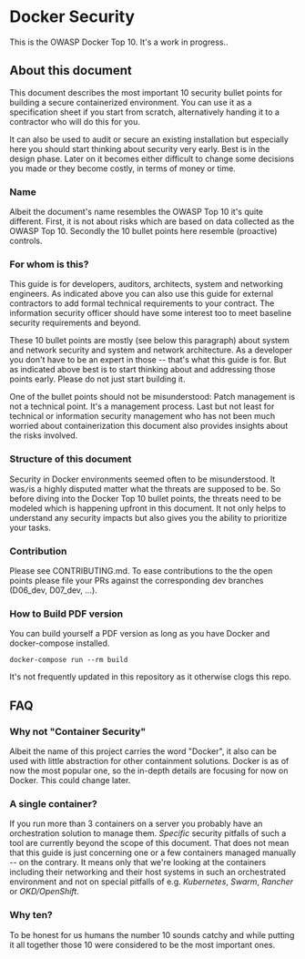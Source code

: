 Docker Security
===============

This is the OWASP Docker Top 10. It's a work in progress..

## About this document

This document describes the most important 10 security bullet points for
building a secure containerized environment. You can use it as a specification
sheet if you start from scratch, alternatively handing it to a contractor who
will do this for you.

It can also be used to audit or secure an existing installation but especially
here you should start thinking about security very early. Best is in the design
phase. Later on it becomes either difficult to change some decisions you made or
they become costly, in terms of money or time.

### Name

Albeit the document's name resembles the OWASP Top 10 it's quite different.
First, it is not about risks which are based on data collected as the OWASP Top
10. Secondly the 10 bullet points here resemble (proactive) controls.

### For whom is this?

This guide is for developers, auditors, architects, system and networking
engineers. As indicated above you can also use this guide for external
contractors to add formal technical requirements to your contract. The
information security officer should have some interest too to meet baseline
security requirements and beyond.

These 10 bullet points are mostly (see below this paragraph) about system and
network security and system and network architecture. As a developer you don't
have to be an expert in those -- that's what this guide is for. But as indicated
above best is to start thinking about and addressing those points early. Please
do not just start building it.

One of the bullet points should not be misunderstood: Patch management is not a
technical point. It's a management process. Last but not least for technical or
information security management who has not been much worried about
containerization this document also provides insights about the risks involved.

### Structure of this document

Security in Docker environments seemed often to be misunderstood. It was`/`is a
highly disputed matter what the threats are supposed to be. So before diving
into the Docker Top 10 bullet points, the threats need to be modeled which is
happening upfront in this document. It not only helps to understand any security
impacts but also gives you the ability to prioritize your tasks.

### Contribution

Please see CONTRIBUTING.md. To ease contributions to the the open points please
file your PRs against the corresponding dev branches (D06_dev, D07_dev, ...).


### How to Build PDF version

You can build yourself a PDF version as long as you have Docker and docker-compose
installed.

```
docker-compose run --rm build
```

It's not frequently updated in this repository as it otherwise clogs this repo.

## FAQ

### Why not "Container Security"

Albeit the name of this project carries the word "Docker", it also can be used
with little abstraction for other containment solutions. Docker is as of now the
most popular one, so the in-depth details are focusing for now on Docker. This
could change later.

### A single container?

If you run more than 3 containers on a server you probably have an orchestration
solution to manage them. _Specific_ security pitfalls of such a tool are
currently beyond the scope of this document. That does not mean that this guide
is just concerning one or a few containers managed manually -- on the contrary.
It means only that we're looking at the containers including their networking
and their host systems in such an orchestrated environment and not on special
pitfalls of e.g. _Kubernetes_, _Swarm_, _Rancher_ or _OKD/OpenShift_.

### Why ten?

To be honest for us humans the number 10 sounds catchy and while putting it all
together those 10 were considered to be the most important ones.


